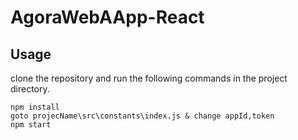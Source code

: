 # AgoraWebAApp-React

## Usage

clone the repository and run the following commands in the project directory.
```
npm install
goto projecName\src\constants\index.js & change appId,token
npm start
```
